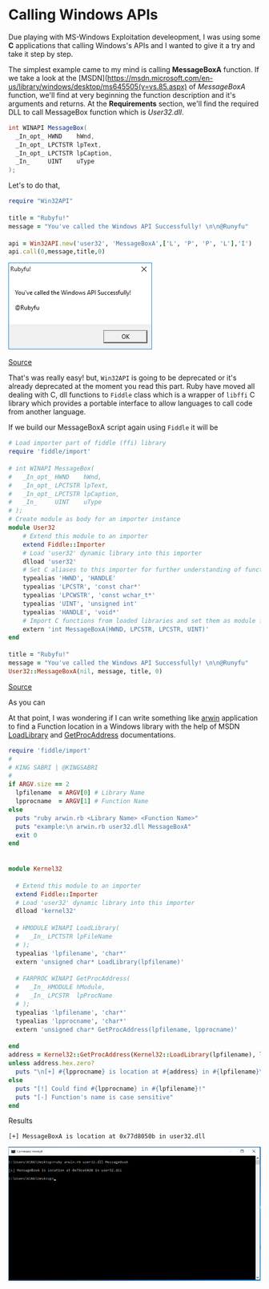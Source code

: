 # Calling Windows APIs
Due playing with MS-Windows Exploitation develeopment, I was using some **C** applications that calling Windows's APIs and I wanted to give it a try and take it step by step.

The simplest example came to my mind is calling **MessageBoxA** function. If we take a look at the [MSDN](https://msdn.microsoft.com/en-us/library/windows/desktop/ms645505(v=vs.85.aspx) of *MessageBoxA* function, we'll find at very beginning the function description and it's arguments and returns. At the **Requirements** section, we'll find the required DLL to call MessageBox function which is *User32.dll*.

```csharp
int WINAPI MessageBox(
  _In_opt_ HWND    hWnd,
  _In_opt_ LPCTSTR lpText,
  _In_opt_ LPCTSTR lpCaption,
  _In_     UINT    uType
);
```
Let's to do that,
```ruby
require "Win32API"

title = "Rubyfu!"
message = "You've called the Windows API Successfully! \n\n@Runyfu" 

api = Win32API.new('user32', 'MessageBoxA',['L', 'P', 'P', 'L'],'I')
api.call(0,message,title,0)
```

![](MessageBoxA1.png)

[Source](http://www.rubytips.org/2008/05/13/accessing-windows-api-from-ruby-using-win32api-library/)

That's was really easy! but, `Win32API` is going to be deprecated or it's already deprecated at the moment you read this part. Ruby have moved all dealing with C, dll functions to `Fiddle` class which is a wrapper of `libffi` C library which provides a portable interface to allow languages to call code from another language.

If we build our MessageBoxA script again using `Fiddle` it will be
```ruby
# Load importer part of fiddle (ffi) library
require 'fiddle/import'

# int WINAPI MessageBox(
#   _In_opt_ HWND    hWnd,
#   _In_opt_ LPCTSTR lpText,
#   _In_opt_ LPCTSTR lpCaption,
#   _In_     UINT    uType
# );
# Create module as body for an importer instance
module User32
	# Extend this module to an importer
	extend Fiddle::Importer
	# Load 'user32' dynamic library into this importer
	dlload 'user32'
	# Set C aliases to this importer for further understanding of function signatures
	typealias 'HWND', 'HANDLE'
	typealias 'LPCSTR', 'const char*'
	typealias 'LPCWSTR', 'const wchar_t*'
	typealias 'UINT', 'unsigned int'
	typealias 'HANDLE', 'void*'
	# Import C functions from loaded libraries and set them as module functions
	extern 'int MessageBoxA(HWND, LPCSTR, LPCSTR, UINT)'
end

title = "Rubyfu!"
message = "You've called the Windows API Successfully! \n\n@Runyfu"
User32::MessageBoxA(nil, message, title, 0)
```
[Source](https://gist.github.com/Youka/3ebbdfd03454afa7d0c4)

As you can 

At that point, I was wondering if I can write something like [arwin](http://www.vividmachines.com/shellcode/arwin.c) application to find a Function location in a Windows library with the help of MSDN [LoadLibrary](https://msdn.microsoft.com/en-us/library/windows/desktop/ms684175(v=vs.85).aspx) and [GetProcAddress](https://msdn.microsoft.com/en-us/library/windows/desktop/ms683212(v=vs.85).aspx) documentations.
```ruby
require 'fiddle/import'
# 
# KING SABRI | @KINGSABRI
#
if ARGV.size == 2
  lpfilename  = ARGV[0] # Library Name
  lpprocname  = ARGV[1] # Function Name 
else
  puts "ruby arwin.rb <Library Name> <Function Name>"
  puts "example:\n arwin.rb user32.dll MessageBoxA"
  exit 0
end


module Kernel32
  
  # Extend this module to an importer
  extend Fiddle::Importer
  # Load 'user32' dynamic library into this importer
  dlload 'kernel32'
  
  # HMODULE WINAPI LoadLibrary(
  #   _In_ LPCTSTR lpFileName
  # );
  typealias 'lpfilename', 'char*'
  extern 'unsigned char* LoadLibrary(lpfilename)'
  
  # FARPROC WINAPI GetProcAddress(
  #   _In_ HMODULE hModule,
  #   _In_ LPCSTR  lpProcName
  # );
  typealias 'lpfilename', 'char*'
  typealias 'lpprocname', 'char*'
  extern 'unsigned char* GetProcAddress(lpfilename, lpprocname)'
  
end
address = Kernel32::GetProcAddress(Kernel32::LoadLibrary(lpfilename), lpprocname).inspect.scan(/0x[\h]+/i)[1]
unless address.hex.zero?
  puts "\n[+] #{lpprocname} is location at #{address} in #{lpfilename}\n" 
else
  puts "[!] Could find #{lpprocname} in #{lpfilename}!"
  puts "[-] Function's name is case sensitive"
end
```

Results 
```
[+] MessageBoxA is location at 0x77d8050b in user32.dll
```
![](Arwin1.png)